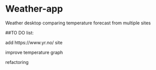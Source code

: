 # Weather-app

Weather desktop comparing temperature forecast from multiple sites

##TO DO list:
<p>add https://www.yr.no/ site</p>
<p>improve temperature graph</p>
<p>refactoring</p>


